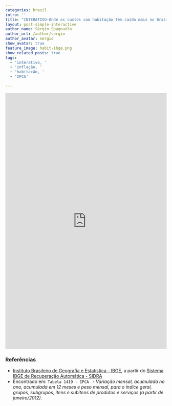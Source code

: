 ```yaml
---
categories: brasil
intro: ''
title: "INTERATIVO-Onde os custos com habitação têm caído mais no Brasil em 2017?"
layout: post-simple-interactive
author_name: Sérgio Spagnuolo
author_url: /author/sergio
author_avatar: sergio
show_avatar: true
feature_image: habit-ibge.png
show_related_posts: true
tags:
  - 'interativo, '
  - 'inflação, '
  - 'habitação, '
  - 'IPCA'

---
```



<iframe src="http://graficos.voltdata.info/posts/interactives/habitacao-ibge/" width="100%" frameborder="no" scrolling="no" height="800px" seamless id="interact-ibge"> </iframe>


### Referências

- [Instituto Brasileiro de Geografia e Estatística - IBGE](http://www.ibge.gov.br/home/estatistica/indicadores/precos/inpc_ipca/defaultinpc.shtm), a partir do [Sistema IBGE de Recuperação Automática - SIDRA](https://sidra.ibge.gov.br/tabela/1419)
- Encontrado em: `Tabela 1419 - IPCA ` - *Variação mensal, acumulada no ano, acumulada em 12 meses e peso mensal, para o índice geral, grupos, subgrupos, itens e subitens de produtos e serviços (a partir de janeiro/2012)*.


<style>
@media screen and (max-width: 620px) {
    #interact-ibge {
        height: 600px;
    }
}
</style>
